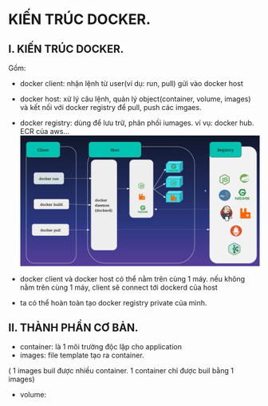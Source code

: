 # KIẾN TRÚC DOCKER.


## I. KIẾN TRÚC DOCKER.
Gồm:

- docker client: nhận lệnh từ user(ví dụ: run, pull) gửi vào docker host
- docker host: xử lý câu lệnh, quản lý object(container, volume, images) và kết nối với docker registry để pull, push các imgaes.

- docker registry: dùng để lưu trữ, phân phối iumages. ví vụ: docker hub. ECR của aws...
![hinh ](../images/1_kientruc.png)


- docker client và docker host có thể nằm trên cùng 1 máy. nếu không nằm trên cùng 1 máy, client sẽ connect tới dockerd của host
- ta có thể hoàn toàn tạo docker registry private của mình.
## II. THÀNH PHẦN CƠ BẢN.

- container: là 1 môi trường độc lập cho application
- images: file template tạo ra container.

( 1 images buil được nhiều container. 1 container chỉ được buil bằng 1 images)

- volume: 